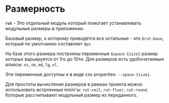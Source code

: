 # Размерность

**`rut`** - Это отдельный модуль который помогает устанавливать модульные размеры в приложении.

Базовый размер, к которому приводятся все остальные - это `$rut-base`, который по умолчанию составляет `4px`.

На базе этого размера построены переменные `$space-{size}` размер которых варьируется от 1го до 10ти. Для размеров есть удобочитаемые алиасы: `xs`, `sm`, `md`, `lg`, `xl`.

Эти переменные доступны и в виде css properties: `--space-{size}`.

Для простоты вычисления размеров в рамках проекта можно использовать встроенные mixin'ы: `rut-ceil`, `rut-floor`, `rut-round`. Которые рассчитывают модульный размер из переданного.
